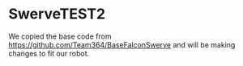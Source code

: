 # SwerveTEST2
We copied the base code from https://github.com/Team364/BaseFalconSwerve and will be making changes to fit our robot.
